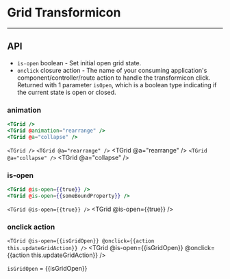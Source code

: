# Grid Transformicon
---
## API
  * `is-open` boolean - Set initial open grid state.
  * `onclick` closure action - The name of your consuming application's component/controller/route action to handle the transformicon click. Returned with 1 parameter `isOpen`, which is a boolean type indicating if the current state is open or closed.

### animation
```handlebars
<TGrid />
<TGrid @animation="rearrange" />
<TGrid @a="collapse" />
```
`<TGrid />` <TGrid />
`<TGrid @a="rearrange" />` <TGrid @a="rearrange" />
`<TGrid @a="collapse" />` <TGrid @a="collapse" />

### is-open
```handlebars
<TGrid @is-open={{true}} />
<TGrid @is-open={{someBoundProperty}} />
```
`<TGrid @is-open={{true}} />` <TGrid @is-open={{true}} />

### onclick action
`<TGrid @is-open={{isGridOpen}} @onclick={{action this.updateGridAction}} />` <TGrid @is-open={{isGridOpen}} @onclick={{action this.updateGridAction}} />

`isGridOpen` = {{isGridOpen}}
